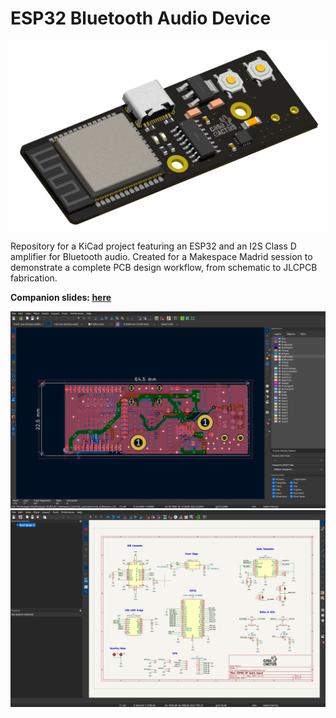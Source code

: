 # ESP32 Bluetooth Audio Device

![3d](images/3D.png)

Repository for a KiCad project featuring an ESP32 and an I2S Class D amplifier for Bluetooth audio.
Created for a Makespace Madrid session to demonstrate a complete PCB design workflow, from schematic to JLCPCB fabrication.

**Companion slides: [here](https://docs.google.com/presentation/d/1glYFRo9XCKRI-qDjp1DA8M3mJohLk-lrxx0JoBPsboM/edit#slide=id.p)**

<!-- Add images -->

![PCB](images/PCB.png)
![Schematic](images/SCH.png)
